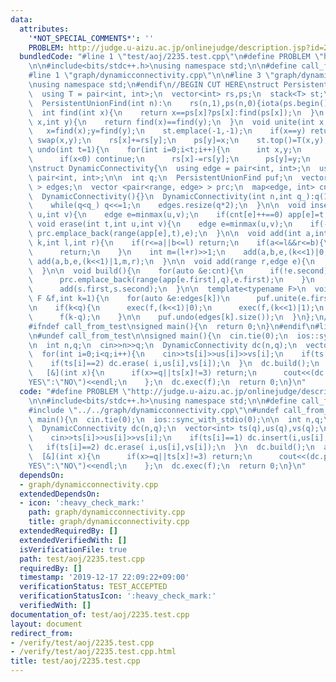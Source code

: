 ```yaml
---
data:
  attributes:
    '*NOT_SPECIAL_COMMENTS*': ''
    PROBLEM: http://judge.u-aizu.ac.jp/onlinejudge/description.jsp?id=2235
  bundledCode: "#line 1 \"test/aoj/2235.test.cpp\"\n#define PROBLEM \"http://judge.u-aizu.ac.jp/onlinejudge/description.jsp?id=2235\"\
    \n\n#include<bits/stdc++.h>\nusing namespace std;\n\n#define call_from_test\n\
    #line 1 \"graph/dynamicconnectivity.cpp\"\n\n#line 3 \"graph/dynamicconnectivity.cpp\"\
    \nusing namespace std;\n#endif\n//BEGIN CUT HERE\nstruct PersistentUnionFind{\n\
    \  using T = pair<int, int>;\n  vector<int> rs,ps;\n  stack<T> st;\n  PersistentUnionFind(){}\n\
    \  PersistentUnionFind(int n):\n    rs(n,1),ps(n,0){iota(ps.begin(),ps.end(),0);}\n\
    \  int find(int x){\n    return x==ps[x]?ps[x]:find(ps[x]);\n  }\n  bool same(int\
    \ x,int y){\n    return find(x)==find(y);\n  }\n  void unite(int x,int y){\n \
    \   x=find(x);y=find(y);\n    st.emplace(-1,-1);\n    if(x==y) return;\n    if(rs[x]<rs[y])\
    \ swap(x,y);\n    rs[x]+=rs[y];\n    ps[y]=x;\n    st.top()=T(x,y);\n  }\n  void\
    \ undo(int t=1){\n    for(int i=0;i<t;i++){\n      int x,y;\n      tie(x,y)=st.top();st.pop();\n\
    \      if(x<0) continue;\n      rs[x]-=rs[y];\n      ps[y]=y;\n    }\n  }\n};\n\
    \nstruct DynamicConnectivity{\n  using edge = pair<int, int>;\n  using range =\
    \ pair<int, int>;\n\n  int q;\n  PersistentUnionFind puf;\n  vector< vector<edge>\
    \ > edges;\n  vector <pair<range, edge> > prc;\n  map<edge, int> cnt,app;\n\n\
    \  DynamicConnectivity(){}\n  DynamicConnectivity(int n,int q_):q(1),puf(n){\n\
    \    while(q<q_) q<<=1;\n    edges.resize(q*2);\n  }\n\n  void insert(int t,int\
    \ u,int v){\n    edge e=minmax(u,v);\n    if(cnt[e]++==0) app[e]=t;\n  }\n\n \
    \ void erase(int t,int u,int v){\n    edge e=minmax(u,v);\n    if(--cnt[e]==0)\
    \ prc.emplace_back(range(app[e],t),e);\n  }\n\n  void add(int a,int b,edge e,int\
    \ k,int l,int r){\n    if(r<=a||b<=l) return;\n    if(a<=l&&r<=b){\n      edges[k].emplace_back(e);\n\
    \      return;\n    }\n    int m=(l+r)>>1;\n    add(a,b,e,(k<<1)|0,l,m);\n   \
    \ add(a,b,e,(k<<1)|1,m,r);\n  }\n\n  void add(range r,edge e){\n    add(r.first,r.second,e,1,0,q);\n\
    \  }\n\n  void build(){\n    for(auto &e:cnt){\n      if(!e.second) continue;\n\
    \      prc.emplace_back(range(app[e.first],q),e.first);\n    }\n    for(auto &s:prc)\n\
    \      add(s.first,s.second);\n  }\n\n  template<typename F>\n  void exec(const\
    \ F &f,int k=1){\n    for(auto &e:edges[k])\n      puf.unite(e.first,e.second);\n\
    \n    if(k<q){\n      exec(f,(k<<1)|0);\n      exec(f,(k<<1)|1);\n    }else{\n\
    \      f(k-q);\n    }\n\n    puf.undo(edges[k].size());\n  }\n};\n//END CUT HERE\n\
    #ifndef call_from_test\nsigned main(){\n  return 0;\n}\n#endif\n#line 8 \"test/aoj/2235.test.cpp\"\
    \n#undef call_from_test\n\nsigned main(){\n  cin.tie(0);\n  ios::sync_with_stdio(0);\n\
    \n  int n,q;\n  cin>>n>>q;\n  DynamicConnectivity dc(n,q);\n  vector<int> ts(q),us(q),vs(q);\n\
    \  for(int i=0;i<q;i++){\n    cin>>ts[i]>>us[i]>>vs[i];\n    if(ts[i]==1) dc.insert(i,us[i],vs[i]);\n\
    \    if(ts[i]==2) dc.erase( i,us[i],vs[i]);\n  }\n  dc.build();\n  auto f=\n \
    \   [&](int x){\n      if(x>=q||ts[x]!=3) return;\n      cout<<(dc.puf.same(us[x],vs[x])?\"\
    YES\":\"NO\")<<endl;\n    };\n  dc.exec(f);\n  return 0;\n}\n"
  code: "#define PROBLEM \"http://judge.u-aizu.ac.jp/onlinejudge/description.jsp?id=2235\"\
    \n\n#include<bits/stdc++.h>\nusing namespace std;\n\n#define call_from_test\n\
    #include \"../../graph/dynamicconnectivity.cpp\"\n#undef call_from_test\n\nsigned\
    \ main(){\n  cin.tie(0);\n  ios::sync_with_stdio(0);\n\n  int n,q;\n  cin>>n>>q;\n\
    \  DynamicConnectivity dc(n,q);\n  vector<int> ts(q),us(q),vs(q);\n  for(int i=0;i<q;i++){\n\
    \    cin>>ts[i]>>us[i]>>vs[i];\n    if(ts[i]==1) dc.insert(i,us[i],vs[i]);\n \
    \   if(ts[i]==2) dc.erase( i,us[i],vs[i]);\n  }\n  dc.build();\n  auto f=\n  \
    \  [&](int x){\n      if(x>=q||ts[x]!=3) return;\n      cout<<(dc.puf.same(us[x],vs[x])?\"\
    YES\":\"NO\")<<endl;\n    };\n  dc.exec(f);\n  return 0;\n}\n"
  dependsOn:
  - graph/dynamicconnectivity.cpp
  extendedDependsOn:
  - icon: ':heavy_check_mark:'
    path: graph/dynamicconnectivity.cpp
    title: graph/dynamicconnectivity.cpp
  extendedRequiredBy: []
  extendedVerifiedWith: []
  isVerificationFile: true
  path: test/aoj/2235.test.cpp
  requiredBy: []
  timestamp: '2019-12-17 22:09:22+09:00'
  verificationStatus: TEST_ACCEPTED
  verificationStatusIcon: ':heavy_check_mark:'
  verifiedWith: []
documentation_of: test/aoj/2235.test.cpp
layout: document
redirect_from:
- /verify/test/aoj/2235.test.cpp
- /verify/test/aoj/2235.test.cpp.html
title: test/aoj/2235.test.cpp
---
```

